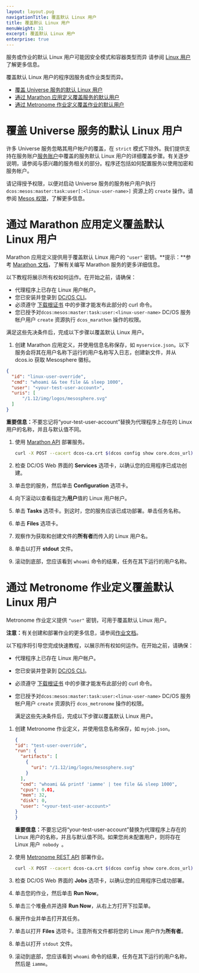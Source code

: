 ```yaml
---
layout: layout.pug
navigationTitle: 覆盖默认 Linux 用户
title: 覆盖默认 Linux 用户
menuWeight: 31
excerpt: 覆盖默认 Linux 用户 
enterprise: true
---
```

<!-- The source repository for this topic is https://github.com/dcos/dcos-docs-site -->

服务或作业的默认 Linux 用户可能因安全模式和容器类型而异 请参阅 [Linux 用户](/cn/1.12/security/ent/#linux-users) 了解更多信息。

覆盖默认 Linux 用户的程序因服务或作业类型而异。

- [覆盖 Universe 服务的默认 Linux 用户](#universe)
- [通过 Marathon 应用定义覆盖服务的默认用户](#marathon-app-def)
- [通过 Metronome 作业定义覆盖作业的默认用户](#metronome-job-def)

# <a name="universe"></a>覆盖 Universe 服务的默认 Linux 用户

许多 Universe 服务忽略其用户帐户的覆盖，在 `strict` 模式下除外。我们提供支持在服务账户[服务账户](/cn/1.12/security/ent/service-auth/)中覆盖的服务默认 Linux 用户的详细覆盖步骤。有关逐步说明，请参阅与感兴趣的服务相关的部分。程序还包括如何配置服务以使用加密和服务帐户。

请记得授予权限，以便对启动 Universe 服务的服务帐户用户执行 `dcos:mesos:master:task:user[:<linux-user-name>]` 资源上的 `create` 操作。请参阅 [Mesos 权限](https://docs.mesosphere.com/1.12/security/ent/perms-reference/#mesos-permissions)，了解更多信息。

# <a name="marathon-app-def"></a>通过 Marathon 应用定义覆盖默认 Linux 用户

Marathon 应用定义提供用于覆盖默认 Linux 用户的 `"user"` 密钥。**提示：**参考 [Marathon 文档](/cn/1.12/deploying-services/creating-services/)，了解有关编写 Marathon 服务的更多详细信息。

以下教程将展示所有权如何运作。在开始之前，请确保：

- 代理程序上已存在 Linux 用户帐户。
- 您已安装并登录到 [DC/OS CLI](/cn/1.12/cli/)。
- 必须遵守 [下载根证书](/cn/1.12/security/ent/tls-ssl/get-cert/) 中的步骤才能发布此部分的 curl 命令。
- 您已授予对`dcos:mesos:master:task:user:<linux-user-name>` DC/OS 服务帐户用户 `create` 资源执行 `dcos_marathon` 操作的权限。

满足这些先决条件后，完成以下步骤以覆盖默认 Linux 用户。

1. 创建 Marathon 应用定义，并使用信息名称保存，如 `myservice.json`。以下服务会将其在用户名称下运行的用户名称写入日志，创建新文件，并从 dcos.io 获取 Mesosphere 徽标。

  ```json
  {
    "id": "linux-user-override",
    "cmd": "whoami && tee file && sleep 1000",
    "user": "<your-test-user-account>",
    "uris": [
        "/1.12/img/logos/mesosphere.svg"
    ]
  }
  ```
<p class="message--important"><strong>重要信息：</strong>不要忘记将“your-test-user-account”替换为代理程序上存在的 Linux 用户的名称，并且与默认值不同。</p>

1. 使用 [Marathon API](/cn/1.12/deploying-services/marathon-api/) 部署服务。

      ```bash
    curl -X POST --cacert dcos-ca.crt $(dcos config show core.dcos_url)/service/marathon/v2/apps -d @myservice.json -H "Content-type: application/json" -H "Authorization: token=$(dcos config show core.dcos_acs_token)"
      ```


1. 检查 DC/OS Web 界面的 **Services** 选项卡，以确认您的应用程序已成功创建。

1. 单击您的服务，然后单击 **Configuration** 选项卡。

1. 向下滚动以查看指定为**用户**值的 Linux 用户帐户。

1. 单击 **Tasks** 选项卡。到这时，您的服务应该已成功部署。单击任务名称。

1. 单击 **Files** 选项卡。

1. 观察作为获取和创建文件的**所有者**而传入的 Linux 用户名。

1. 单击以打开 **stdout** 文件。

1. 滚动到底部，您应该看到 `whoami` 命令的结果，任务在其下运行的用户名称。

# <a name="metronome-job-def"></a>通过 Metronome 作业定义覆盖默认 Linux 用户

Metronome 作业定义提供 `"user"` 密钥，可用于覆盖默认 Linux 用户。

<p class="message--note"><strong>注意：</strong>有关创建和部署作业的更多信息，请参阅<a href="/1.12/deploying-jobs/quickstart/">作业文档</a>。</p>


以下程序将引导您完成快速教程，以展示所有权如何运作。在开始之前，请确保：

- 代理程序上已存在 Linux 用户帐户。
- 您已安装并登录到 [DC/OS CLI](/cn/1.12/cli/)。
- 必须遵守 [下载根证书](/cn/1.12/security/ent/tls-ssl/get-cert/) 中的步骤才能发布此部分的 curl 命令。
- 您已授予对`dcos:mesos:master:task:user:<linux-user-name>` DC/OS 服务帐户用户 `create` 资源执行 `dcos_metronome` 操作的权限。

  满足这些先决条件后，完成以下步骤以覆盖默认 Linux 用户。


1. 创建 Metronome 作业定义，并使用信息名称保存，如 `myjob.json`。

      ```json
    {
      "id": "test-user-override",
      "run": {
        "artifacts": [
          {
            "uri": "/1.12/img/logos/mesosphere.svg"
          }
        ],
        "cmd": "whoami && printf 'iamme' | tee file && sleep 1000",
        "cpus": 0.01,
        "mem": 32,
        "disk": 0,
        "user": "<your-test-user-account>"
      }
    }
      ```
    <p class="message--important"><strong>重要信息：</strong>不要忘记将“your-test-user-account”替换为代理程序上存在的 Linux 用户的名称，并且与默认值不同。如果您尚未配置用户，则将存在 Linux 用户<code> nobody </code>。</p>

2. 使用 [Metronome REST API](https://dcos.github.io/metronome/docs/generated/api.html) 部署作业。

   ```bash
   curl -X POST --cacert dcos-ca.crt $(dcos config show core.dcos_url)/service/metronome/v1/jobs -d @myjob.json -H "Content-type: application/json" -H "Authorization: token=$(dcos config show core.dcos_acs_token)"
   ```

1. 检查 DC/OS Web 界面的 **Jobs** 选项卡，以确认您的应用程序已成功部署。

1. 单击您的作业，然后单击 **Run Now**。

1. 单击三个堆叠点并选择 **Run Now**，从右上方打开下拉菜单。

1. 展开作业并单击打开其任务。

1. 单击以打开 **Files** 选项卡。注意所有文件都将您的 Linux 用户作为**所有者**。

1. 单击以打开 `stdout` 文件。

1. 滚动到底部，您应该看到 `whoami` 命令的结果，任务在其下运行的用户名称，然后是 `iamme`。
